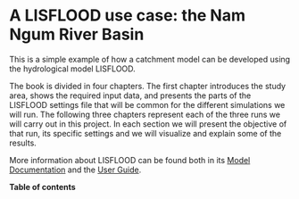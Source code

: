 # A LISFLOOD use case: the Nam Ngum River Basin

This is a simple example of how a catchment model can be developed using the hydrological model LISFLOOD.

The book is divided in four chapters. The first chapter introduces the study area, shows the required input data, and presents the parts of the LISFLOOD settings file that will be common for the different simulations we will run. The following three chapters represent each of the three runs we will carry out in this project. In each section we will present the objective of that run, its specific settings and we will visualize and explain some of the results.

More information about LISFLOOD can be found both in its [Model Documentation](https://ec-jrc.github.io/lisflood-model/) and the [User Guide](https://ec-jrc.github.io/lisflood-code/).

**Table of contents**

```{tableofcontents}
```
